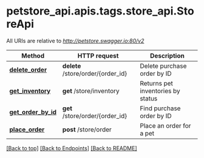 <a name="top"></a>
# petstore_api.apis.tags.store_api.StoreApi

All URIs are relative to *http://petstore.swagger.io:80/v2*

Method | HTTP request | Description
------------- | ------------- | -------------
[**delete_order**](store_api/delete_order.md) | **delete** /store/order/{order_id} | Delete purchase order by ID
[**get_inventory**](store_api/get_inventory.md) | **get** /store/inventory | Returns pet inventories by status
[**get_order_by_id**](store_api/get_order_by_id.md) | **get** /store/order/{order_id} | Find purchase order by ID
[**place_order**](store_api/place_order.md) | **post** /store/order | Place an order for a pet

[[Back to top]](#top) [[Back to Endpoints]](../../../README.md#Endpoints) [[Back to README]](../../../README.md)
